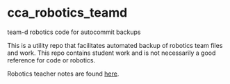 # cca_robotics_teamd
team-d robotics code for autocommit backups

This is a utility repo that facilitates automated backup of robotics team files and work. This repo contains student work and is not necessarily a good reference for code or robotics. 

Robotics teacher notes are found [here](https://github.com/buffetboy2001/ccr_robotics_fall_2020).
